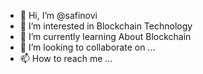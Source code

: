 - 👋 Hi, I’m @safinovi
- 👀 I’m interested in Blockchain Technology
- 🌱 I’m currently learning About Blockchain
- 💞️ I’m looking to collaborate on ...
- 📫 How to reach me ...

<!---
safinovi/safinovi is a ✨ special ✨ repository because its `README.md` (this file) appears on your GitHub profile.
You can click the Preview link to take a look at your changes.
--->
